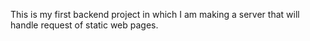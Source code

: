 This is my first backend project in which I am making a server that will handle request of static web pages.
